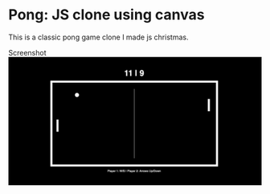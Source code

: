 # Pong: JS clone using canvas
This is a classic pong game clone I made js christmas.

Screenshot
![Screenshot](./screenshot.png "Screenshot")
